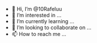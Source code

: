 - 👋 Hi, I’m @10Rafeluu
- 👀 I’m interested in ...
- 🌱 I’m currently learning ...
- 💞️ I’m looking to collaborate on ...
- 📫 How to reach me ...

<!---
10Rafeluu/10Rafeluu is a ✨ special ✨ repository because its `README.md` (this file) appears on your GitHub profile.
You can click the Preview link to take a look at your changes.
--->
